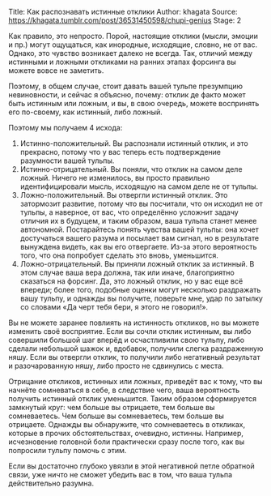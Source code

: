 Title: Как распознавать истинные отклики
Author: khagata
Source: https://khagata.tumblr.com/post/36531450598/chupi-genius
Stage: 2

Как правило, это непросто. Порой, настоящие отклики (мысли, эмоции и пр.) могут ощущаться, как инородные, исходящие, словно, не от вас. Однако, это чувство возникает далеко не всегда. Так, отличий между истинными и ложными откликами на ранних этапах форсинга вы можете вовсе не заметить.

Поэтому, в общем случае, стоит давать вашей тульпе презумпцию невиновности, и сейчас я объясню, почему: отклик де факто может быть истинным или ложным, и вы, в свою очередь, можете воспринять его по-своему, как истинный, либо ложный.

Поэтому мы получаем 4 исхода:

1. Истинно-положительный. Вы распознали истинный отклик, и это прекрасно, потому что у вас теперь есть подтверждение разумности вашей тульпы.
2. Истинно-отрицательный. Вы поняли, что отклик на самом деле ложный. Ничего не изменилось, вы просто правильно идентифицировали мысль, исходящую на самом деле не от тульпы.
3. Ложно-положительный. Вы отвергли истинный отклик. Это затормозит развитие, потому что вы посчитали, что он исходил не от тульпы, а наверное, от вас, что определённо усложнит задачу отличия их в будущем, и таким образом, ваша тульпа станет менее автономной. Постарайтесь понять чувства вашей тульпы: она хочет достучаться вашего разума и посылает вам сигнал, но в результате вынуждена видеть, как вы его отвергаете. Из-за этого вероятность того, что она попробует сделать это вновь, уменьшится.
4. Ложно-отрицательный. Вы приняли ложный отклик за истинный. В этом случае ваша вера должна, так или иначе, благоприятно сказаться на форсинг. Да, это ложный отклик, но у вас еще всё впереди; более того, подобные оценки могут несколько раздражать вашу тульпу, и однажды вы получите, поверьте мне, удар по затылку со словами «Да черт тебя бери, я этого не говорил!».

Вы не можете заранее повлиять на истинность откликов, но вы можете изменить своё восприятие. Если вы сочли отклик истинным, вы либо совершили большой шаг вперёд и осчастливили свою тульпу, либо сделали небольшой шажок и, вдобавок, получили слегка раздраженную няшу. Если вы отвергли отклик, то получили либо негативный результат и разочарованную няшу, либо просто не сдвинулись с места.

Отрицание откликов, истинных или ложных, приведёт вас к тому, что вы начнёте сомневаться в себе, в следствие чего, ваша вероятность получить истинный отклик уменьшится. Таким образом сформируется замкнутый круг: чем больше вы отрицаете, тем больше вы сомневаетесь. Чем больше вы сомневаетесь, тем больше вы отрицаете. Однажды вы обнаружите, что сомневаетесь в откликах, которые в прочих обстоятельствах, очевидно, истинны. Например, исчезновение головной боли практически сразу после того, как вы попросили тульпу помочь с этим.

Если вы достаточно глубоко увязли в этой негативной петле обратной связи, уже ничто не сможет убедить вас в том, что ваша тульпа действительно разумна.